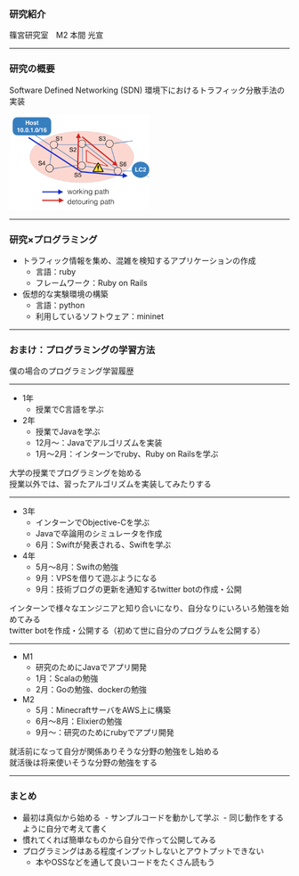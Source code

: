### 研究紹介

篠宮研究室　M2 本間 光宣

---

### 研究の概要

Software Defined Networking (SDN) 環境下におけるトラフィック分散手法の実装

<img src="img/traffic_balancing.png" width=50%>

---
### 研究×プログラミング

- トラフィック情報を集め、混雑を検知するアプリケーションの作成
  - 言語：ruby
  - フレームワーク：Ruby on Rails
- 仮想的な実験環境の構築
  - 言語：python
  - 利用しているソフトウェア：mininet
  
---

### おまけ：プログラミングの学習方法

僕の場合のプログラミング学習履歴

---

- 1年
  - 授業でC言語を学ぶ
- 2年
  - 授業でJavaを学ぶ
  - 12月〜：Javaでアルゴリズムを実装
  - 1月〜2月：インターンでruby、Ruby on Railsを学ぶ

大学の授業でプログラミングを始める<br />
授業以外では、習ったアルゴリズムを実装してみたりする

---

- 3年
  - インターンでObjective-Cを学ぶ
  - Javaで卒論用のシミュレータを作成
  - 6月：Swiftが発表される、Swiftを学ぶ
- 4年
  - 5月〜8月：Swiftの勉強
  - 9月：VPSを借りて遊ぶようになる
  - 9月：技術ブログの更新を通知するtwitter botの作成・公開

インターンで様々なエンジニアと知り合いになり、自分なりにいろいろ勉強を始めてみる<br />
twitter botを作成・公開する（初めて世に自分のプログラムを公開する）

---
  
- M1
  - 研究のためにJavaでアプリ開発
  - 1月：Scalaの勉強
  - 2月：Goの勉強、dockerの勉強
- M2
  - 5月：MinecraftサーバをAWS上に構築
  - 6月〜8月：Elixierの勉強
  - 9月〜：研究のためにrubyでアプリ開発
  
就活前になって自分が関係ありそうな分野の勉強をし始める<br />
就活後は将来使いそうな分野の勉強をする

---

### まとめ

- 最初は真似から始める
  - サンプルコードを動かして学ぶ
  - 同じ動作をするように自分で考えて書く
- 慣れてくれば簡単なものから自分で作って公開してみる
- プログラミングはある程度インプットしないとアウトプットできない
  - 本やOSSなどを通して良いコードをたくさん読もう
